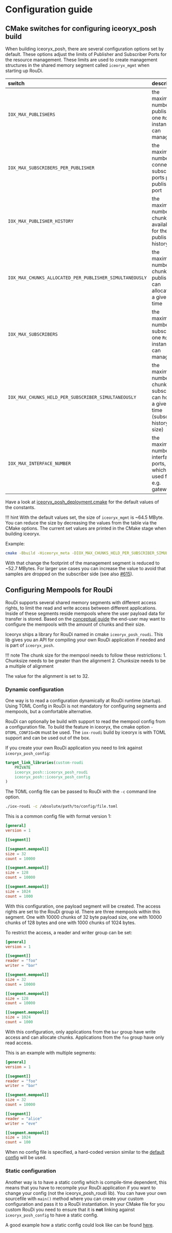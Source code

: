# Configuration guide

## CMake switches for configuring iceoryx_posh build

When building iceoryx_posh, there are several configuration options set by default.
These options adjust the limits of Publisher and Subscriber Ports for the resource management. These limits are used to create management structures in the shared memory segment called `iceoryx_mgmt` when starting up RouDi.

 |  switch  |  description |
 |:---------|:-------------|
 | `IOX_MAX_PUBLISHERS` | the maximum number of publishers one `RouDi` instance can manage |
 | `IOX_MAX_SUBSCRIBERS_PER_PUBLISHER` | the maximum number of connected subscriber ports per publisher port |
 | `IOX_MAX_PUBLISHER_HISTORY` | the maximum number of chunks available for the publisher history |
 | `IOX_MAX_CHUNKS_ALLOCATED_PER_PUBLISHER_SIMULTANEOUSLY` | the maximum number of chunks a publisher can allocate at a given time |
 | `IOX_MAX_SUBSCRIBERS` | the maximum number of subscribers one `RouDi` instance can manage |
 | `IOX_MAX_CHUNKS_HELD_PER_SUBSCRIBER_SIMULTANEOUSLY` | the maximum number of chunks a subscriber can hold at a given time (subscriber history size)|
 | `IOX_MAX_INTERFACE_NUMBER` | the maximum number of interface ports, which are used for e.g. gateways |

Have a look at [iceoryx_posh_deployment.cmake](https://github.com/eclipse-iceoryx/iceoryx/blob/master/iceoryx_posh/cmake/iceoryx_posh_deployment.cmake) for the default values of the constants.

!!! hint
    With the default values set, the size of `iceoryx_mgmt` is ~64.5 MByte. You can reduce the size by decreasing the values from the table via the CMake options. The current set values are printed in the CMake stage when building iceoryx.

Example:

```bash
cmake -Bbuild -Hiceoryx_meta -DIOX_MAX_CHUNKS_HELD_PER_SUBSCRIBER_SIMULTANEOUSLY=64
```

With that change the footprint of the management segment is reduced to ~52.7 MBytes. For larger use cases you can increase the value to avoid that samples are dropped on the subscriber side (see also [#615](https://github.com/eclipse-iceoryx/iceoryx/issues/615)).

## Configuring Mempools for RouDi

RouDi supports several shared memory segments with different access rights, to limit the read and write access between different applications. Inside of these segments reside mempools where the user payload data for transfer is stored.
Based on the [conceptual guide](https://github.com/eclipse-iceoryx/iceoryx/blob/master/doc/conceptual-guide.md) the end-user may want to configure the mempools with the amount of chunks and their size.

Iceoryx ships a library for RouDi named in cmake `iceoryx_posh_roudi`. This lib gives you an API for compiling your own RouDi application if needed and is part of `iceoryx_posh`.

!!! note
    The chunk size for the mempool needs to follow these restrictions:
    1. Chunksize needs to be greater than the alignment
    2. Chunksize needs to be a multiple of alignment

The value for the alignment is set to 32.

### Dynamic configuration

One way is to read a configuration dynamically at RouDi runtime (startup).
Using TOML Config in RouDi is not mandatory for configuring segments and mempools, but a comfortable alternative.

RouDi can optionally be build with support to read the mempool config from a configuration file.
To build the feature in iceoryx, the cmake option `-DTOML_CONFIG=ON` must be used.
The `iox-roudi` build by iceoryx is with TOML support and can be used out of the box.

If you create your own RouDi application you need to link against `iceoryx_posh_config`:

```cmake
target_link_libraries(custom-roudi
    PRIVATE
    iceoryx_posh::iceoryx_posh_roudi
    iceoryx_posh::iceoryx_posh_config
)
```

The TOML config file can be passed to RouDi with the `-c` command line option.

```bash
./iox-roudi -c /absolute/path/to/config/file.toml
```

This is a common config file with format version 1:

```TOML
[general]
version = 1

[[segment]]

[[segment.mempool]]
size = 32
count = 10000

[[segment.mempool]]
size = 128
count = 10000

[[segment.mempool]]
size = 1024
count = 1000
```

With this configuration, one payload segment will be created. The access rights are set to the RouDi group id.
There are three mempools within this segment. One with 10000 chunks of 32 byte payload size, one with 10000 chunks of 128 bytes and one with 1000 chunks of 1024 bytes.

To restrict the access, a reader and writer group can be set:

```TOML
[general]
version = 1

[[segment]]
reader = "foo"
writer = "bar"

[[segment.mempool]]
size = 32
count = 10000

[[segment.mempool]]
size = 128
count = 10000

[[segment.mempool]]
size = 1024
count = 1000
```

With this configuration, only applications from the `bar` group have write access and can allocate chunks. Applications from the `foo` group have only read access.

This is an example with multiple segments:

```TOML
[general]
version = 1

[[segment]]
reader = "foo"
writer = "bar"

[[segment.mempool]]
size = 32
count = 10000

[[segment]]
reader = "alice"
writer = "eve"

[[segment.mempool]]
size = 1024
count = 100
```

When no config file is specified, a hard-coded version similar to the [default config](https://github.com/eclipse-iceoryx/iceoryx/blob/master/iceoryx_posh/etc/iceoryx/roudi_config_example.toml) will be used.

### Static configuration

Another way is to have a static config which is compile-time dependent, this means that you have to recompile your RouDi application if you want to change your config (not the iceoryx_posh_roudi lib).
You can have your own sourcefile with `main()` method where you can create your custom configuration and pass it to a RouDi instantiation.
In your CMake file for you custom RouDi you need to ensure that it is **not** linking against `iceoryx_posh_config` to have a static config.

A good example how a static config could look like can be found [here](https://github.com/eclipse-iceoryx/iceoryx/blob/master/iceoryx_examples/iceperf/roudi_main_static_config.cpp).

